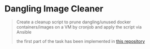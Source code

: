 # Dangling Image Cleaner

> Create a cleanup script to prune dangling/unused docker containers/images on a VM by cronjob and apply the script via Ansible
>
> the first part of the task has been implemented in [this repository](https://github.com/mohammadne/rwx/tree/master/basics)
